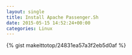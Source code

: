 ```yaml
---
layout: single                                                                                                              
title: Install Apache Passenger.Sh                                                                                                                       
date: 2015-05-15 14:52:24+00:00                                                                                                                        
categories: Linux                                                                                                                
---                                                                                                                              
```


{% gist makeittotop/24831ea57a3f2eb5d0af %}                                                                                                           

